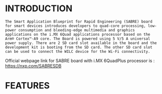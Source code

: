 # INTRODUCTION

    The Smart Application Blueprint for Rapid Engineering (SABRE) board for smart devices introduces developers to quad-core processing, low-power consumption and bleeding-edge multimedia and graphics applications on the i.MX 6Quad applications processor based on the Arm® Cortex™-A9 core. The Board is powered using 5 V/5 A universal power supply. There are 2 SD card slot available in the board and the development kit is booting from the SD card. The other SD card slot can be used to connect the WILC device for the Wi-Fi connectivity.   
Official webpage link for SABRE board with i.MX 6QuadPlus processor is : https://nxp.com/SABRESDB  

# FEATURES
